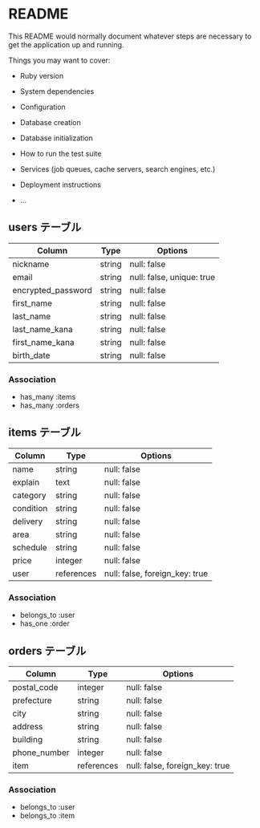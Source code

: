 # README

This README would normally document whatever steps are necessary to get the
application up and running.

Things you may want to cover:

* Ruby version

* System dependencies

* Configuration

* Database creation

* Database initialization

* How to run the test suite

* Services (job queues, cache servers, search engines, etc.)

* Deployment instructions

* ...

<!-- ユーザー情報 -->
## users テーブル

| Column             | Type   | Options                   |
| ------------------ | ------ | ------------------------- |
| nickname           | string | null: false               |
| email              | string | null: false, unique: true |
| encrypted_password | string | null: false               |
| first_name         | string | null: false               |
| last_name          | string | null: false               |
| last_name_kana     | string | null: false               |
| first_name_kana    | string | null: false               |
| birth_date         | string | null: false               |

### Association

- has_many :items
- has_many :orders
<!-- ユーザー情報ここまで -->


<!-- 商品情報 -->
## items テーブル

| Column    | Type       | Options                        |
| --------- | ---------- | ------------------------------ |
| name      | string     | null: false                    |
| explain   | text       | null: false                    |
| category  | string     | null: false                    |
| condition | string     | null: false                    |
| delivery  | string     | null: false                    |
| area      | string     | null: false                    |
| schedule  | string     | null: false                    |
| price     | integer    | null: false                    |
| user      | references | null: false, foreign_key: true |

### Association

- belongs_to :user
- has_one :order
<!-- 商品情報ここまで -->


<!-- 発送先情報 -->
## orders テーブル

| Column       | Type       | Options                        |
| ------------ | ---------- | ------------------------------ |
| postal_code  | integer    | null: false                    |
| prefecture   | string     | null: false                    |
| city         | string     | null: false                    |
| address      | string     | null: false                    |
| building     | string     | null: false                    |
| phone_number | integer    | null: false                    |
| item         | references | null: false, foreign_key: true |

### Association

- belongs_to :user
- belongs_to :item
<!-- 発送先情報ここまで -->